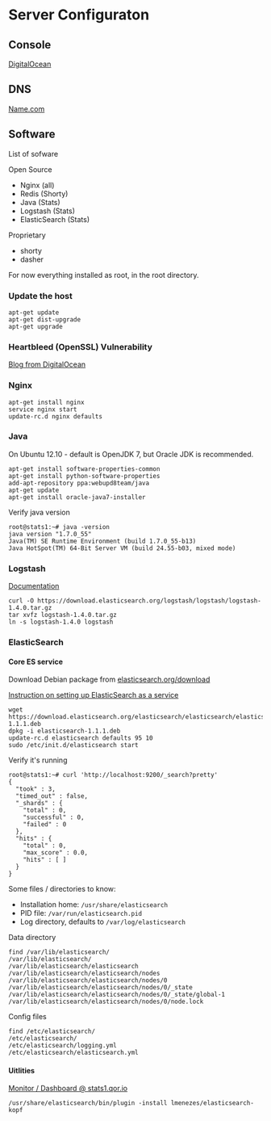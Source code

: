 # Server Configuraton

## Console

[DigitalOcean](https://cloud.digitalocean.com/droplets)

## DNS

[Name.com](https://www.name.com/account/domain/details/qor.io#dns)


## Software

List of sofware

Open Source

- Nginx (all)
- Redis (Shorty)
- Java (Stats)
- Logstash (Stats)
- ElasticSearch (Stats)

Proprietary

- shorty
- dasher

For now everything installed as root, in the root directory.


### Update the host

```
apt-get update
apt-get dist-upgrade
apt-get upgrade
```

### Heartbleed (OpenSSL) Vulnerability

[Blog from DigitalOcean](https://www.digitalocean.com/community/articles/how-to-protect-your-server-against-the-heartbleed-openssl-vulnerability)

### Nginx

```
apt-get install nginx
service nginx start
update-rc.d nginx defaults
```

### Java
On Ubuntu 12.10 - default is OpenJDK 7, but Oracle JDK is recommended.

```
apt-get install software-properties-common
apt-get install python-software-properties
add-apt-repository ppa:webupd8team/java
apt-get update
apt-get install oracle-java7-installer
```

Verify java version

```
root@stats1:~# java -version
java version "1.7.0_55"
Java(TM) SE Runtime Environment (build 1.7.0_55-b13)
Java HotSpot(TM) 64-Bit Server VM (build 24.55-b03, mixed mode)
```

### Logstash

[Documentation](http://logstash.net/docs/1.4.0/tutorials/getting-started-with-logstash)

```
curl -O https://download.elasticsearch.org/logstash/logstash/logstash-1.4.0.tar.gz
tar xvfz logstash-1.4.0.tar.gz
ln -s logstash-1.4.0 logstash
```

### ElasticSearch

#### Core ES service

Download Debian package from [elasticsearch.org/download](http://www.elasticsearch.org/download/)

[Instruction on setting up ElasticSearch as a service](http://www.elasticsearch.org/guide/en/elasticsearch/reference/current/setup-service.html)

```
wget https://download.elasticsearch.org/elasticsearch/elasticsearch/elasticsearch-1.1.1.deb
dpkg -i elasticsearch-1.1.1.deb
update-rc.d elasticsearch defaults 95 10
sudo /etc/init.d/elasticsearch start
```

Verify it's running

```
root@stats1:~# curl 'http://localhost:9200/_search?pretty'
{
  "took" : 3,
  "timed_out" : false,
  "_shards" : {
    "total" : 0,
    "successful" : 0,
    "failed" : 0
  },
  "hits" : {
    "total" : 0,
    "max_score" : 0.0,
    "hits" : [ ]
  }
}
```

Some files / directories to know:

- Installation home: `/usr/share/elasticsearch`
- PID file:  `/var/run/elasticsearch.pid`
- Log directory, defaults to `/var/log/elasticsearch`

Data directory

```
find /var/lib/elasticsearch/
/var/lib/elasticsearch/
/var/lib/elasticsearch/elasticsearch
/var/lib/elasticsearch/elasticsearch/nodes
/var/lib/elasticsearch/elasticsearch/nodes/0
/var/lib/elasticsearch/elasticsearch/nodes/0/_state
/var/lib/elasticsearch/elasticsearch/nodes/0/_state/global-1
/var/lib/elasticsearch/elasticsearch/nodes/0/node.lock
```

Config files
```
find /etc/elasticsearch/
/etc/elasticsearch/
/etc/elasticsearch/logging.yml
/etc/elasticsearch/elasticsearch.yml
```

#### Uitlities

[Monitor / Dashboard @ stats1.qor.io](http://stats1.qor.io:9200/_plugin/kopf/)

```
/usr/share/elasticsearch/bin/plugin -install lmenezes/elasticsearch-kopf
```
